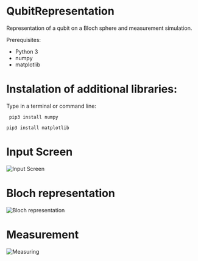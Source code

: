 # QubitRepresentation

Representation of a qubit on a Bloch sphere and measurement simulation.

Prerequisites:
- Python 3
- numpy
- matplotlib

# Instalation of additional libraries:

Type in a terminal or command line:

``` pip3 install numpy```

```pip3 install matplotlib```

# Input Screen

![Input Screen](img/input.png)

# Bloch representation

![Bloch representation](img/show.png)

# Measurement

![Measuring](img/measure.png)
